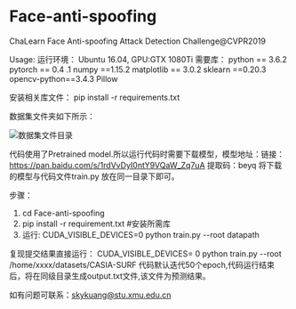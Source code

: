 # Face-anti-spoofing
ChaLearn Face Anti-spoofing Attack Detection Challenge@CVPR2019

Usage:
运行环境：
    Ubuntu 16.04, GPU:GTX 1080Ti 
需要库：
    python == 3.6.2
    pytorch == 0.4 .1
		numpy ==1.15.2
		matplotlib == 3.0.2
		sklearn ==0.20.3
		opencv-python==3.4.3
    Pillow


安装相关库文件：
pip install -r requirements.txt

数据集文件夹如下所示：


 ![数据集文件目录](https://github.com/SkyKuang/Face-anti-spoofing/blob/master/pic.png)

代码使用了Pretrained model.所以运行代码时需要下载模型，模型地址：链接：https://pan.baidu.com/s/1rdVvDyI0ntY9VQaW_Zq7uA 提取码：beyq 将下载的模型与代码文件train.py 放在同一目录下即可。

步骤：
1.	cd Face-anti-spoofing
2.	pip install -r requirement.txt  #安装所需库
3.	运行: CUDA_VISIBLE_DEVICES=0 python train.py --root datapath 

复现提交结果直接运行：
CUDA_VISIBLE_DEVICES= 0 python train.py --root /home/xxxx/datasets/CASIA-SURF
代码默认迭代50个epoch,代码运行结束后，将在同级目录生成output.txt文件,该文件为预测结果。

如有问题可联系：skykuang@stu.xmu.edu.cn

